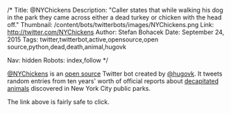 /*
Title: @NYChickens
Description: "Caller states that while walking his dog in the park they came across either a dead turkey or chicken with the head off."
Thumbnail: /content/bots/twitterbots/images/NYChickens.png
Link: http://twitter.com/NYChickens
Author: Stefan Bohacek
Date: September 24, 2015
Tags: twitter,twitterbot,active,opensource,open source,python,dead,death,animal,hugovk

Nav: hidden
Robots: index,follow
*/

[@NYChickens](https://twitter.com/NYChickens) is an [open source](https://github.com/hugovk/NYChickens) Twitter bot created by [@hugovk](https://twitter.com/hugovk). It tweets random entries from ten years' worth of official reports about [decapitated animals](http://uselesspress.org/things/decapitated-animals-dataset/) discovered in New York City public parks.

The link above is fairly safe to click.